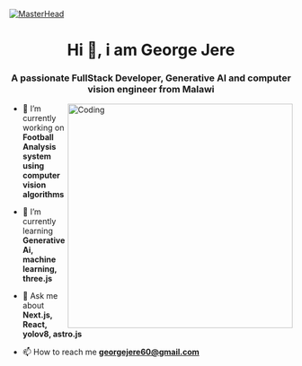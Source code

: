 [![MasterHead](https://firebasestorage.googleapis.com/v0/b/flexi-coding.appspot.com/o/dempgi7-520f8d5f-63d4-4453-8822-dbc149ae27f8.gif?alt=media&token=91c0c7b2-93c3-4029-b011-1a8703c5730d)](https://rishavchanda.io)
<h1 align="center">Hi 👋, i am George Jere </h1>
<h3 align="center">A passionate FullStack Developer, Generative AI and computer vision engineer from Malawi </h3>
<img align="right" alt="Coding" width="400" src="https://cdn.dribbble.com/users/1162077/screenshots/3848914/programmer.gif">






- 🔭 I’m currently working on **Football Analysis system using computer vision algorithms**

- 🌱 I’m currently learning **Generative Ai, machine learning, three.js**

- 💬 Ask me about **Next.js, React, yolov8, astro.js**

- 📫 How to reach me **georgejere60@gmail.com**

  
